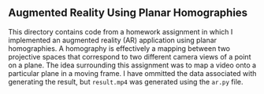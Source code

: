 ## Augmented Reality Using Planar Homographies

This directory contains code from a homework assignment in which I implemented an augmented reality (AR) application using planar homographies. A homography is effectively a mapping between two projective spaces that correspond to two different camera views of a point on a plane. The idea surrounding this assignment was to map a video onto a particular plane in a moving frame. I have ommitted the data associated with generating the result,  but ```result.mp4``` was generated using the ```ar.py``` file.

